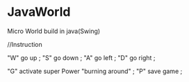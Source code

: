 # JavaWorld
Micro World build in java(Swing)


//Instruction

"W" go up ; 
"S" go down ; 
"A" go left ; 
"D" go right ; 

"G" activate super Power "burning around" ; 
"P" save game ;





